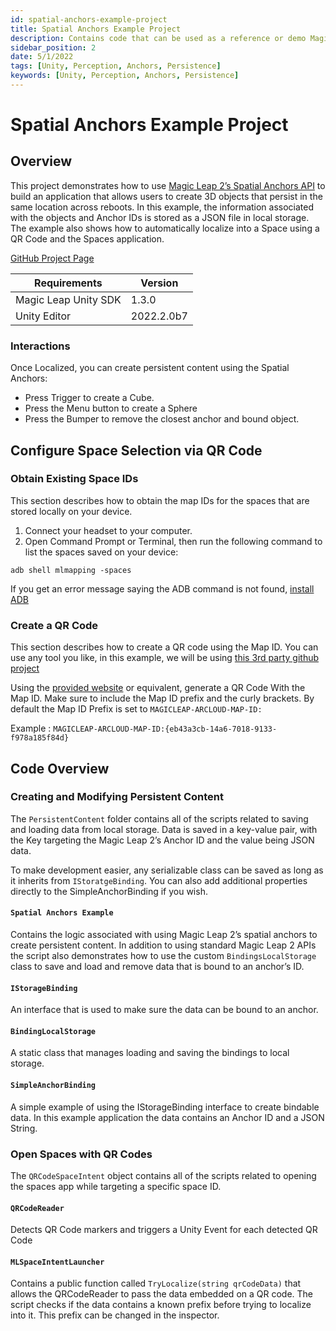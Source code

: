 ```yaml
---
id: spatial-anchors-example-project
title: Spatial Anchors Example Project
description: Contains code that can be used as a reference or demo Magic Leap 2's Spatial Anchors functionality.
sidebar_position: 2
date: 5/1/2022
tags: [Unity, Perception, Anchors, Persistence]
keywords: [Unity, Perception, Anchors, Persistence]
---
```


# Spatial Anchors Example Project

## Overview

This project demonstrates how to use [Magic Leap 2’s Spatial Anchors API](https://developer-docs.magicleap.cloud/versioned_docs/version-14-Jun-2023/versioned_docs/version-14-Jun-2023/guides/unity/perception/anchors/spatial-anchors-overview) to build an application that allows users to create 3D objects that persist in the same location across reboots. In this example, the information associated with the objects and Anchor IDs is stored as a JSON file in local storage. The example also shows how to automatically localize into a Space using a QR Code and the Spaces application.

[GitHub Project Page](https://github.com/magicleap/SpatialAnchorsExample)


| Requirements| Version|
|--| --|
|Magic Leap Unity SDK | 1.3.0 |
|Unity Editor| 2022.2.0b7 |

### Interactions

Once Localized, you can create persistent content using the Spatial Anchors:

- Press Trigger to create a Cube.
- Press the Menu button to create a Sphere
- Press the Bumper to remove the closest anchor and bound object.

## Configure Space Selection via QR Code

### Obtain Existing Space IDs

This section describes how to obtain the map IDs for the spaces that are stored locally on your device.

1. Connect your headset to your computer.
2. Open Command Prompt or Terminal, then run the following command to list the spaces saved on your device:

```shell
adb shell mlmapping -spaces
```

If you get an error message saying the ADB command is not found, [install ADB](https://developer-docs.magicleap.cloud/versioned_docs/version-14-Jun-2023/versioned_docs/version-14-Jun-2023/guides/developer-tools/android-debug-bridge/adb-setup)

### Create a QR Code

This section describes how to create a QR code using the Map ID. You can use any tool you like, in this example, we will be using [this 3rd party github project](https://www.nayuki.io/page/qr-code-generator-library)

Using the [provided website](https://www.nayuki.io/page/qr-code-generator-library) or equivalent, generate a QR Code With the Map ID. Make sure to include the Map ID prefix and the curly brackets. By default the Map ID Prefix is set to `MAGICLEAP-ARCLOUD-MAP-ID:`

Example : `MAGICLEAP-ARCLOUD-MAP-ID:{eb43a3cb-14a6-7018-9133-f978a185f84d}`

## Code Overview

### Creating and Modifying Persistent Content

The `PersistentContent` folder contains all of the scripts related to saving and loading data from local storage. Data is saved in a key-value pair, with the Key targeting the Magic Leap 2’s Anchor ID and the value being JSON data.

To make development easier, any serializable class can be saved as long as it inherits from `IStoratgeBinding`. You can also add additional properties directly to the SimpleAnchorBinding if you wish.

#### `Spatial Anchors Example`

Contains the logic associated with using Magic Leap 2’s spatial anchors to create persistent content. In addition to using standard Magic Leap 2 APIs the script also demonstrates how to use the custom `BindingsLocalStorage` class to save and load and remove data that is bound to an anchor’s ID.

#### `IStorageBinding`

An interface that is used to make sure the data can be bound to an anchor.

#### `BindingLocalStorage`

A static class that manages loading and saving the bindings to local storage.

#### `SimpleAnchorBinding`

A simple example of using the IStorageBinding interface to create bindable data. In this example application the data contains an Anchor ID and a JSON String.

### Open Spaces with QR Codes

The `QRCodeSpaceIntent` object contains all of the scripts related to opening the spaces app while targeting a specific space ID.

#### `QRCodeReader`

Detects QR Code markers and triggers a Unity Event for each detected QR Code

#### `MLSpaceIntentLauncher`

Contains a public function called `TryLocalize(string qrCodeData)` that allows the QRCodeReader to pass the data embedded on a QR code. The script checks if the data contains a known prefix before trying to localize into it. This prefix can be changed in the inspector.
